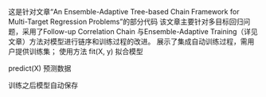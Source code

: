 这是针对文章“An Ensemble-Adaptive Tree-based Chain Framework for Multi-Target Regression Problems”的部分代码
该文章主要针对多目标回归问题，采用了Follow-up Correlation Chain 与Ensemble-Adaptive Training（详见文章）方法对模型进行链序和训练过程的改进。
展示了集成自动训练过程，需用户提供训练集；
使用方法
fit(X, y)  拟合模型

predict(X)  预测数据

训练之后模型自动保存
